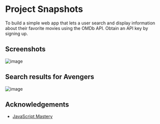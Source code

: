 # Project Snapshots

To build a simple web app that lets a user search and display information about their favorite movies using the OMDb API. Obtain an API key by signing up.


## Screenshots
![image](https://user-images.githubusercontent.com/75305063/218717982-b7eb5eb6-77e9-40ff-90b3-c6f6cf27ee00.png)

## Search results for Avengers


![image](https://user-images.githubusercontent.com/75305063/218718663-5ef6a245-54dd-4817-8dec-ef1a6cee4b4e.png)




## Acknowledgements

 - [JavaScript Mastery](https://www.youtube.com/@javascriptmastery/featured)
